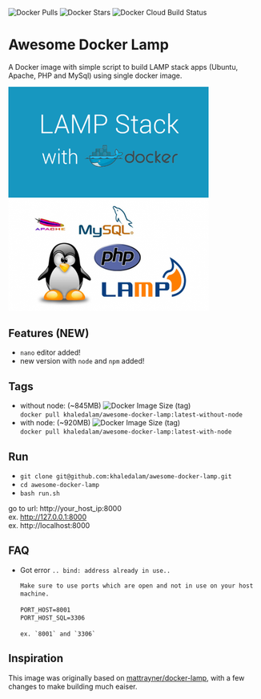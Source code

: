 ![Docker Pulls](https://img.shields.io/docker/pulls/khaledalam/awesome-docker-lamp)
![Docker Stars](https://img.shields.io/docker/stars/khaledalam/awesome-docker-lamp)
![Docker Cloud Build Status](https://img.shields.io/docker/cloud/build/khaledalam/awesome-docker-lamp)

# Awesome Docker Lamp
A Docker image with simple script to build LAMP stack apps (Ubuntu, Apache, PHP and MySql) using single docker image.

<img src="others/2.png" width="400"><img src="others/1.png" width="400">

## Features (NEW)
- `nano` editor added!
- new version with `node` and `npm` added!


## Tags
- without node: (~845MB) ![Docker Image Size (tag)](https://img.shields.io/docker/image-size/khaledalam/awesome-docker-lamp/latest-without-node)<br>`docker pull khaledalam/awesome-docker-lamp:latest-without-node`
- with node: (~920MB) ![Docker Image Size (tag)](https://img.shields.io/docker/image-size/khaledalam/awesome-docker-lamp/latest-with-node)<br>`docker pull khaledalam/awesome-docker-lamp:latest-with-node`


## Run
- `git clone git@github.com:khaledalam/awesome-docker-lamp.git`
- `cd awesome-docker-lamp`
- `bash run.sh`

go to url: http://your_host_ip:8000 <br>
ex. http://127.0.0.1:8000 <br>
ex. http://localhost:8000 <br>

## FAQ
- Got error `.. bind: address already in use..`
    ```
    Make sure to use ports which are open and not in use on your host machine.
    
    PORT_HOST=8001
    PORT_HOST_SQL=3306

    ex. `8001` and `3306` 
    ```





## Inspiration
This image was originally based on [mattrayner/docker-lamp](https://github.com/mattrayner/docker-lamp), with a few changes to make building much eaiser.
